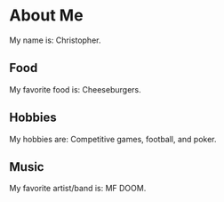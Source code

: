 # About Me
My name is: Christopher.

## Food
My favorite food is: Cheeseburgers.

## Hobbies
My hobbies are: Competitive games, football, and poker.

## Music
My favorite artist/band is: MF DOOM.

